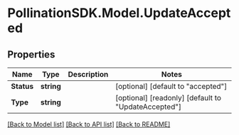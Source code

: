 
# PollinationSDK.Model.UpdateAccepted

## Properties

Name | Type | Description | Notes
------------ | ------------- | ------------- | -------------
**Status** | **string** |  | [optional] [default to "accepted"]
**Type** | **string** |  | [optional] [readonly] [default to "UpdateAccepted"]

[[Back to Model list]](../README.md#documentation-for-models)
[[Back to API list]](../README.md#documentation-for-api-endpoints)
[[Back to README]](../README.md)

